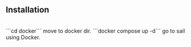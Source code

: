 ## Installation
<br>
```cd docker``` move to docker dir.
```docker compose up -d``` go to sail using Docker.
